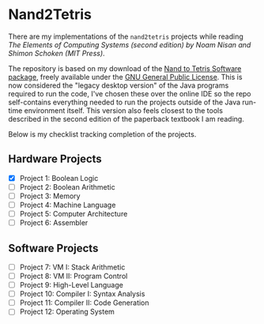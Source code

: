 # Nand2Tetris

There are my implementations of the `nand2tetris` projects while reading *The Elements of Computing Systems (second edition) by Noam Nisan and Shimon Schoken (MIT Press)*.

The repository is based on my download of the [Nand to Tetris Software package](https://www.nand2tetris.org/software), freely available under the [GNU General Public License](https://www.gnu.org/licenses/gpl-3.0.html). This is now considered the "legacy desktop version" of the Java programs required to run the code, I've chosen these over the online IDE so the repo self-contains everything needed to run the projects outside of the Java run-time environment itself. This version also feels closest to the tools described in the second edition of the paperback textbook I am reading.

Below is my checklist tracking completion of the projects.

## Hardware Projects

- [x] Project 1: Boolean Logic
- [ ] Project 2: Boolean Arithmetic
- [ ] Project 3: Memory
- [ ] Project 4: Machine Language
- [ ] Project 5: Computer Architecture
- [ ] Project 6: Assembler

## Software Projects

- [ ] Project 7: VM I: Stack Arithmetic
- [ ] Project 8: VM II: Program Control
- [ ] Project 9: High-Level Language
- [ ] Project 10: Compiler I: Syntax Analysis
- [ ] Project 11: Compiler II: Code Generation
- [ ] Project 12: Operating System